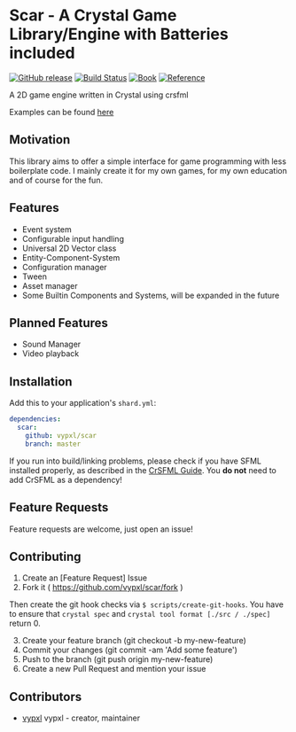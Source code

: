 # Scar - A Crystal Game Library/Engine with Batteries included

[![GitHub release](https://img.shields.io/github/release/vypxl/scar.svg?sort=semver)](https://github.com/vypxl/scar/releases)
[![Build Status](https://img.shields.io/github/workflow/status/vypxl/scar/on_push)](https://github.com/vypxl/scar/actions/workflows/on_push.yml)
[![Book](https://img.shields.io/badge/Documentation-Gitbook-blueviolet.svg)](https://vypxl.gitbook.io/scar/)
[![Reference](https://img.shields.io/badge/Reference-Crystal%20Docs-informational.svg)](https://vypxl.github.io/scar/)

A 2D game engine written in Crystal using crsfml

Examples can be found [here](https://github.com/vypxl/scar_examples)

## Motivation

This library aims to offer a simple interface for game programming with less
boilerplate code. I mainly create it for my own games, for my own education
and of course for the fun.

## Features

- Event system
- Configurable input handling
- Universal 2D Vector class
- Entity-Component-System
- Configuration manager
- Tween
- Asset manager
- Some Builtin Components and Systems, will be expanded in the future

## Planned Features

- Sound Manager
- Video playback

## Installation

Add this to your application's `shard.yml`:

```yaml
dependencies:
  scar:
    github: vypxl/scar
    branch: master
```

If you run into build/linking problems, please check if you have SFML installed properly, as described in the
[CrSFML Guide](https://github.com/oprypin/crsfml/blob/master/README.md#Installation). You **do not** need to add
CrSFML as a dependency!

## Feature Requests

Feature requests are welcome, just open an issue!

## Contributing

1. Create an [Feature Request] Issue
2. Fork it ( https://github.com/vypxl/scar/fork )

Then create the git hook checks via `$ scripts/create-git-hooks`.
You have to ensure that `crystal spec` and `crystal tool format [./src / ./spec]`
return 0.

3. Create your feature branch (git checkout -b my-new-feature)
4. Commit your changes (git commit -am 'Add some feature')
5. Push to the branch (git push origin my-new-feature)
6. Create a new Pull Request and mention your issue

## Contributors

- [vypxl](https://github.com/vypxl) vypxl - creator, maintainer
